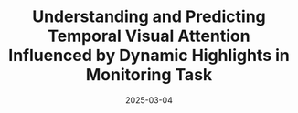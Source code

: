 ---
title: "Understanding and Predicting Temporal Visual Attention Influenced by Dynamic Highlights in Monitoring Task"
collection: publications
category: manuscripts
venue: 'IEEE Transactions on Human-Machine Systems (Submitted)'
date: 2025-03-04
---